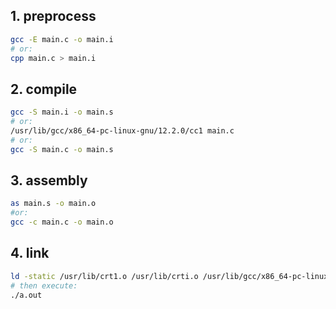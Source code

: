 ## 1. preprocess

```bash
gcc -E main.c -o main.i
# or:
cpp main.c > main.i
```

## 2. compile

```bash
gcc -S main.i -o main.s
# or: 
/usr/lib/gcc/x86_64-pc-linux-gnu/12.2.0/cc1 main.c
# or: 
gcc -S main.c -o main.s
```

## 3. assembly

```bash
as main.s -o main.o
#or: 
gcc -c main.c -o main.o
```

## 4. link

```bash 
ld -static /usr/lib/crt1.o /usr/lib/crti.o /usr/lib/gcc/x86_64-pc-linux-gnu/12.2.0/crtbeginT.o -L /usr/lib/gcc/x86_64-pc-linux-gnu/12.2.0 -L/usr/lib -L/lib hello.o --start-group -l gcc -lgcc_eh -lc --end-group /usr/lib/gcc/x86_64-pc-linux-gnu/12.2.0/crtend.o /usr/lib/crtn.o
# then execute:
./a.out
```
